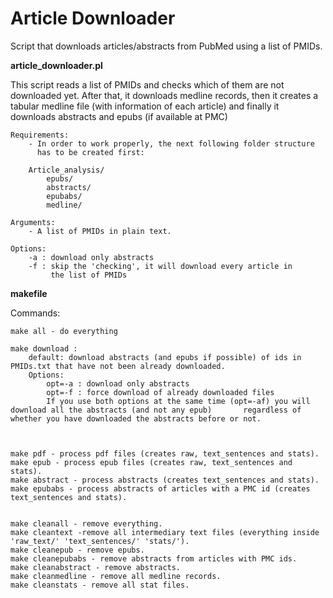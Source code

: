 Article Downloader
==================

Script that downloads articles/abstracts from PubMed using a list of PMIDs.


**article_downloader.pl**

This script reads a list of PMIDs and checks which of them
are not downloaded yet. After that, it downloads medline records,
then it creates a tabular medline file (with information of each article)
and finally it downloads abstracts and epubs (if available at PMC) 

	Requirements:
		- In order to work properly, the next following folder structure
		  has to be created first:

		Article_analysis/
			epubs/
			abstracts/
			epubabs/
			medline/
	
	Arguments:
		- A list of PMIDs in plain text.

	Options:
		-a : download only abstracts
		-f : skip the 'checking', it will download every article in 
		     the list of PMIDs

**makefile**

Commands:

	make all - do everything

	make download :
        default: download abstracts (and epubs if possible) of ids in PMIDs.txt that have not been already downloaded.
        Options:
            opt=-a : download only abstracts
            opt=-f : force download of already downloaded files
            If you use both options at the same time (opt=-af) you will download all the abstracts (and not any epub) 		regardless of whether you have downloaded the abstracts before or not. 

 

	make pdf - process pdf files (creates raw, text_sentences and stats).
	make epub - process epub files (creates raw, text_sentences and stats).
	make abstract - process abstracts (creates text_sentences and stats).
	make epubabs - process abstracts of articles with a PMC id (creates text_sentences and stats). 

 
	make cleanall - remove everything.
	make cleantext -remove all intermediary text files (everything inside 'raw_text/' 'text_sentences/' 'stats/').
	make cleanepub - remove epubs.
	make cleanepubabs - remove abstracts from articles with PMC ids.
	make cleanabstract - remove abstracts.
	make cleanmedline - remove all medline records.
	make cleanstats - remove all stat files. 
